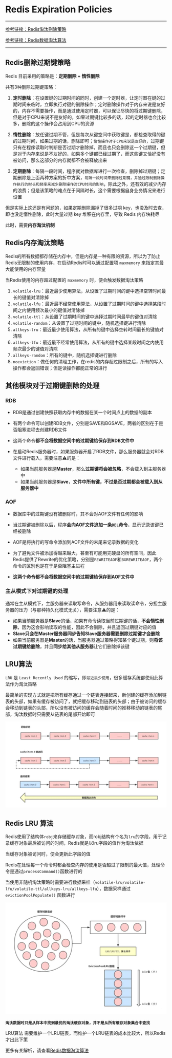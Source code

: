 # Redis Expiration Policies

---

[参考链接：Redis淘汰删除策略](https://www.cnblogs.com/George1994/p/10681090.html)

[参考链接：Redis数据淘汰算法](https://www.jianshu.com/p/857282187164)

---

## Redis删除过期键策略

Redis 目前采用的策略是：**定期删除 + 惰性删除**

共有3种删除过期键策略：

1. **定时删除**：在设置键的过期时间的同时，创建一个定时器，让定时器在键的过期时间来临时，立即执行对键的删除操作；定时删除操作对于内存来说是友好的，内存不需要操作，而是通过使用定时器，可以保证尽快的将过期键删除，但是对于CPU来说不是友好的，如果过期键比较多的话，起的定时器也会比较多，删除的这个操作会占用到CPU的资源

2. **惰性删除**：放任键过期不管，但是每次从键空间中获取键是，都检查取得的键的过期时间，如果过期的话，删除即可；`惰性操作对于CPU来说是友好的`，过期键只有在程序读取时判断是否过期才删除掉，而且也只会删除这一个过期键，但是对于内存来说是不友好的，如果多个键都已经过期了，而这些键又恰好没有被访问，那么这部分的内存就都不会被释放出来

3. **定期删除**：每隔一段时间，程序就对数据库进行一次检查，删除掉过期键；定期删除是上面两种方案的折中方案，`每隔一段时间来删除过期键，并通过限制删除操作执行的时长和频率来减少删除操作对CPU时间的影响`，除此之外，还有效的减少内存的浪费；但是该策略的难点在于间隔时长，这个需要根据自身业务情况来进行设置

但是实际上这还是有问题的，如果定期删除漏掉了很多过期 key，也没及时去查，即也没走惰性删除，此时大量过期 key 堆积在内存里，导致 Redis 内存块耗尽

此时，需要**内存淘汰机制**

## Redis内存淘汰策略

Redis的所有数据都存储在内存中，但是内存是一种有限的资源，所以为了防止Redis无限制的使用内存，在启动Redis时可以通过配置项 `maxmemory` 来指定其最大能使用的内存容量

当Redis使用的内存超过配置的 `maxmemory` 时，便会触发数据淘汰策略

1. `volatile-lru`：最近最少使用算法，从设置了过期时间的键中选择空转时间最长的键值对清除掉
2. `volatile-lfu`：最近最不经常使用算法，从设置了过期时间的键中选择某段时间之内使用频次最小的键值对清除掉
3. `volatile-ttl`：从设置了过期时间的键中选择过期时间最早的键值对清除
4. `volatile-random`：从设置了过期时间的键中，随机选择键进行清除
5. `allkeys-lru`：最近最少使用算法，从所有的键中选择空转时间最长的键值对清除
6. `allkeys-lfu`：最近最不经常使用算法，从所有的键中选择某段时间之内使用频次最少的键值对清除
7. `allkeys-random`：所有的键中，随机选择键进行删除
8. `noeviction`：做任何的清理工作，在redis的内存超过限制之后，所有的写入操作都会返回错误；但是读操作都能正常的进行

## 其他模块对于过期键删除的处理

### RDB

+ RDB是通过创建快照获取内存中的数据在某一个时间点上的数据的副本
+ 有两个命令可以创建RDB文件，分别是SAVE和BGSAVE，两者的区别在于是否阻塞进程去创建RDB文件
+ 这两个命令**都不会将数据空间中的过期键给保存到RDB文件中**

+ 在启动Redis服务器时，如果服务器开启了RDB文件，那么服务器就会对RDB文件进行载入，需要注意⚠️的是：
  + 如果当前服务器是**Master**，那么**过期键将会被忽略**，不会载入到主服务器中
  + 如果当前服务器是**Slave**，**文件中所有键，不过是否过期都会被载入到从服务器中**

### AOF

+ 数据库中的过期键没有被删除时，其不会对AOF文件有任何的影响
+ 当过期键被删除以后，程序**会向AOF文件追加一条`DEL`命令**，显示记录该键已经被删除

+ AOF是将执行的写命令添加到AOF文件的末尾来记录数据的变化
+ 为了避免文件被添加得越来越大，甚至有可能用完硬盘的所有空间，因此Redis提供了Rewrite的优化策略，分别是`REWRITEAOF`和`BGREWRITEAOF`，两个命令的区别也是在于是否阻塞主进程
+ **这两个命令都不会将数据空间中的过期键给保存到AOF文件中**

### 主从模式下对过期键的处理

通常在主从模式下，主服务器来读取写命令，从服务器用来读取读命令，分担主服务器的压力（与那种持久化模式无关），需要注意⚠️的是：

+ 如果当前服务器是**Slave**的话，如果有命令读取当前过期键的话，**不会惰性删除**，因为这会影响读取的性能，因此不会删除，并且返回过期键对应的值
+ **Slave只会在Master服务器同步告知Slave服务器需要删除过期键才会删除**
+ 如果当前服务器是**Master**的话，当服务器通过策略得知某个键过期，则**将该过期键给删除**，并且**同步给其他从服务器**让它们删除掉该键

## LRU算法

`LRU` 是 `Least Recently Used` 的缩写，即`最近最少使用`，很多缓存系统都使用此算法作为淘汰策略

最简单的实现方式就是把所有缓存通过一个链表连接起来，新创建的缓存添加到链表的头部，如果有缓存被访问了，就把缓存移动到链表的头部；由于被访问的缓存会移动到链表的头部，所以没有被访问的缓存会随着时间的推移移动的链表的尾部，淘汰数据时只需要从链表的尾部开始即可

![lru-demo](./images/lru-demo.png)

## Redis LRU 算法

Redis使用了结构体`robj`来存储缓存对象，而robj结构有个名为`lru`的字段，用于记录缓存对象最后被访问的时间，Redis就是以lru字段的值作为淘汰依据

当缓存对象被访问时，便会更新此字段的值

Redis在处理每一个命令时都会检查内存的使用是否超过了限制的最大值，处理命令是通过`processCommand()`函数进行的

当使用非随机淘汰策略时需要进行数据采样（`volatile-lru/volatile-lfu/volatile-ttl/allkeys-lru/allkeys-lfu`），数据采样通过 `evictionPoolPopulate()` 函数进行

![redis-lru](./images/redis-lru.png)

**`淘汰数据时只是从样本中找到最优的淘汰缓存对象，并不是从所有缓存对象集合中查找`**

LRU算法 需要维护一个LRU链表，而维护一个LRU链表的成本比较大，所以Redis才出此下策

更多有关解析，请查看[Redis数据淘汰算法](https://www.jianshu.com/p/857282187164)
